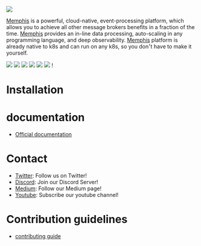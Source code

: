 ![](https://memphis-public-files.s3.eu-central-1.amazonaws.com/Vector_page-0001.jpg)


[Memphis](https://memphis.dev) is a powerful, cloud-native, event-processing platform, which allows you to achieve all other message brokers benefits in a fraction of the time. [Memphis](https://memphis.dev) provides an in-line data processing, auto-scaling in any programming language, and deep observability. [Memphis](https://memphis.dev) platform is already native to k8s and can run on any k8s, so you don׳t have to make it yourself. 



![](https://img.shields.io/github/stars/pandao/editor.md.svg) ![](https://img.shields.io/github/forks/pandao/editor.md.svg) ![](https://img.shields.io/github/forks/pandao/editor.md.svg) ![](https://img.shields.io/github/tag/pandao/editor.md.svg) ![](https://img.shields.io/github/release/pandao/editor.md.svg) ![](https://img.shields.io/github/issues/pandao/editor.md.svg) !


# Installation


# documentation

- [Official documentation](https://docs.memphis.dev)


# Contact 

- [Twitter](https://https://twitter.com/MemphisPlatform): Follow us on Twitter!
- [Discord](https://discord.gg/WZpysvAeTf): Join our Discord Server!
- [Medium](https://medium.com/memphis-dev): Follow our Medium page!
- [Youtube](https://www.youtube.com/channel/UCVdMDLCSxXOqtgrBaRUHKKg): Subscribe our youtube channel!


# Contribution guidelines

- [contributing guide]()
